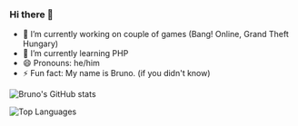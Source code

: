 ### Hi there 👋

- 🔭 I’m currently working on couple of games (Bang! Online, Grand Theft Hungary)
- 🌱 I’m currently learning PHP
- 😄 Pronouns: he/him
- ⚡ Fun fact: My name is Bruno. (if you didn't know)

![Bruno's GitHub stats](https://github-readme-stats.vercel.app/api?username=TheBrunka&show_icons=true&theme=dark)

![Top Languages](https://github-readme-stats.vercel.app/api/top-langs/?username=TheBrunka&layout=compact&theme=dark)
